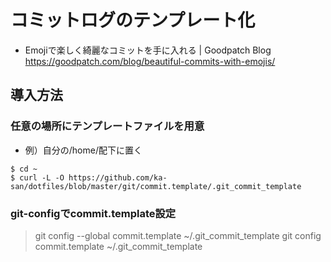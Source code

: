 # コミットログのテンプレート化
- Emojiで楽しく綺麗なコミットを手に入れる | Goodpatch Blog https://goodpatch.com/blog/beautiful-commits-with-emojis/

## 導入方法
### 任意の場所にテンプレートファイルを用意
- 例）自分の/home/配下に置く
```
$ cd ~
$ curl -L -O https://github.com/ka-san/dotfiles/blob/master/git/commit.template/.git_commit_template
```
 
### git-configでcommit.template設定
> git config --global commit.template ~/.git_commit_template
> git config commit.template ~/.git_commit_template
